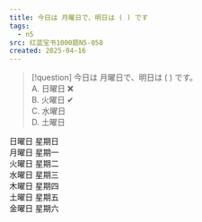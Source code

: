 ```yaml
---
title: 今日は 月曜日で、明日は ( ) です
tags:
  - n5
src: 红蓝宝书1000题N5-058
created: 2025-04-16
---
```

> [!question] 今日は 月曜日で、明日は ( ) です。  
> A. 日曜日 ❌  
> B. 火曜日 ✔  
> C. 水曜日  
> D. 土曜日  

日曜日 星期日  
月曜日 星期一  
火曜日 星期二  
水曜日 星期三  
木曜日 星期四  
土曜日 星期五  
金曜日 星期六  